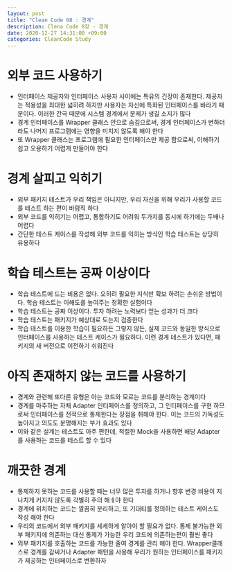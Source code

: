 ```yaml
---
layout: post
title: "Clean Code 08 : 경계"
description: Clena Code 8장 - 경계
date: 2020-12-27 14:31:00 +09:00
categories: CleanCode Study
---
```


# 외부 코드 사용하기
- 인터페이스 제공자와 인터페이스 사용자 사이에는 특유의 긴장이 존재한다. 제공자는 적용성을 최대한 넓히려 하지만 사용자는 자신에 특화된 인터페이스를 바라기 때문이다. 이러한 간극 때문에 시스템 경계에서 문제가 생길 소지가 많다
- 경계 인터페이스를 Wrapper 클래스 안으로 숨김으로써, 경계 인터페이스가 변하더라도 나머지 프로그램에는 영향을 미치지 않도록 해야 한다
- 또 Wrapper 클래스는 프로그램에 필요한 인터페이스만 제공 함으로써, 이해하기 쉽고 오용하기 어렵게 만들어야 한다

# 경계 살피고 익히기
- 외부 패키지 테스트가 우리 책임은 아니지만, 우리 자신을 위해 우리가 사용할 코드를 테스트 하는 편이 바람직 하다
- 외부 코드를 익히기는 어렵고, 통합하기도 어려워 두가지를 동시에 하기에는 두배나 어렵다
- 간단한 테스트 케이스를 작성해 외부 코드를 익히는 방식인 학습 테스트는 상당히 유용하다

# 학습 테스트는 공짜 이상이다
- 학습 테스트에 드는 비용은 없다. 오히려 필요한 지식만 확보 하려는 손쉬운 방법이다. 학습 테스트는 이해도를 높여주는 정확한 실험이다
- 학습 테스트는 공짜 이상이다. 투자 하려는 노력보다 얻는 성과가 더 크다
- 학습 테스트는 패키지가 예상대로 도는지 검증한다
- 학습 테스트를 이용한 학습이 필요하든 그렇지 않든, 실제 코드와 동일한 방식으로 인터페이스를 사용하는 테스트 케이스가 필요하다. 이런 경계 테스트가 있다면, 패키지의 새 버전으로 이전하기 쉬워진다

# 아직 존재하지 않는 코드를 사용하기
- 경계와 관련해 또다른 유형은 아는 코드와 모르는 코드를 분리하는 경계이다
- 경계를 마주하는 자체 Adapter 인터페이스를 정의하고, 그 인터페이스를 구현 하므로써 인터페이스를 전적으로 통제한다는 장점을 취해야 한다. 이는 코드의 가독성도 높아지고 의도도 분명해지는 부가 효과도 있다
- 이와 같은 설계는 테스트도 아주 편한데, 적절한 Mock을 사용하면 해당 Adapter를 사용하는 코드를 테스트 할 수 있다

# 깨끗한 경계
- 통제하지 못하는 코드를 사용할 때는 너무 많은 투자를 하거나 향후 변경 비용이 지나치게 커지지 않도록 각별히 주의 해ㅔ야 한다
- 경계에 위치하는 코드는 깔끔히 분리하고, 또 기대티를 정의하는 테스트 케이스도 작성 해야 한다
- 우리의 코드에서 외부 패키지를 세세하게 알아야 할 필요가 없다. 통제 불가능한 외부 패키지에 의존하는 대신 통제가 가능한 우리 코드에 의존하는편이 훨씬 좋다
- 외부 패키지를 호출하는 코드를 가능한 줄여 경계를 관리 해야 한다. Wrapper클래스로 경계를 감싸거나 Adapter 패턴을 사용해 우리가 원하는 인터페이스를 패키지가 제공하는 인터페이스로 변환하자


